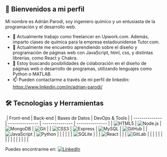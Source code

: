 ## 👋 Bienvenidos a mi perfil

Mi nombre es Adrián Parodi, soy ingeniero químico y un entusiasta de la programación y el desarrollo web.
- 🔭 Actualmente trabajo como freelancer en Upwork.com. Además, imparto clases de química para la empresa estadounidense Tutor.com.
- 🌱 Actualmente me encuentro aprendiendo sobre el diseño y programación de páginas web con JavaScript, html, css, y distintas librerías, como React y Chakra.
- 👯 Estoy buscando posibilidades de colaboración en el diseño de páginas web o desarrollo de programas, utilizando lenguajes como Python o MATLAB.
- 📫 Pueden contactarme a través de mi perfil de linkedin: https://www.linkedin.com/in/adrian-parodi/


## 🛠️ Tecnologías y Herramientas
​
| Front-end      | Back-end        | Bases de Datos  | DevOps & Tools  |
| -------------- | --------------- | --------------- | --------------- |
| ![HTML5](https://img.shields.io/badge/-HTML5-E34F26?style=flat&logo=html5&logoColor=white) | ![Node.js](https://img.shields.io/badge/-Node.js-339933?style=flat&logo=node.js&logoColor=white) | ![MongoDB](https://img.shields.io/badge/-MongoDB-47A248?style=flat&logo=mongodb&logoColor=white) | ![Git](https://img.shields.io/badge/-Git-F05032?style=flat&logo=git&logoColor=white) |
| ![CSS3](https://img.shields.io/badge/-CSS3-1572B6?style=flat&logo=css3&logoColor=white) | ![Express](https://img.shields.io/badge/-Express-000000?style=flat&logo=express&logoColor=white) | ![MySQL](https://img.shields.io/badge/-MySQL-4479A1?style=flat&logo=mysql&logoColor=white) | ![GitHub](https://img.shields.io/badge/-GitHub-181717?style=flat&logo=github&logoColor=white) |
| ![JavaScript](https://img.shields.io/badge/-JavaScript-F7DF1E?style=flat&logo=javascript&logoColor=black) | ![Python](https://img.shields.io/badge/-Python-3776AB?style=flat&logo=python&logoColor=white) |  |  |
| |  | ![SQLite](https://img.shields.io/badge/-SQLite-003B57?style=flat&logo=sqlite&logoColor=white) |  |
| ![React](https://img.shields.io/badge/-React-61DAFB?style=flat&logo=react&logoColor=black) | | | ![GitLab](https://img.shields.io/badge/-GitLab-FC6D26?style=flat&logo=gitlab&logoColor=white) |
|  |  | |  |
| |  | |  |
| | | | 

Puedes encontrarme en:
[![LinkedIn](https://img.shields.io/badge/LinkedIn-adrian--parodi-0077B5?style=for-the-badge&logo=linkedin&logoColor=white&labelColor=101010)](https://www.linkedin.com/in/adrian-parodi/)
